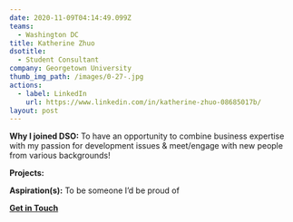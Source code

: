 ```yaml
---
date: 2020-11-09T04:14:49.099Z
teams:
  - Washington DC
title: Katherine Zhuo
dsotitle:
  - Student Consultant
company: Georgetown University
thumb_img_path: /images/0-27-.jpg
actions:
  - label: LinkedIn
    url: https://www.linkedin.com/in/katherine-zhuo-08685017b/
layout: post
---
```

**Why I joined DSO:** To have an opportunity to combine business expertise with my passion for development issues & meet/engage with new people from various backgrounds! 

**Projects:** 

**Aspiration(s):** To be someone I’d be proud of 

**[Get in Touch](mailto:katherinezhuo@dsoglobal.org)**
